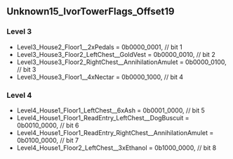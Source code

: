 ## Unknown15_IvorTowerFlags_Offset19

### Level 3	
* Level3_House2_Floor1__2xPedals = 0b0000_0001, // bit 1
* Level3_House3_Floor2_LeftChest__GoldVest = 0b0000_0010, // bit 2
* Level3_House3_Floor2_RightChest__AnnihilationAmulet = 0b0000_0100, // bit 3
* Level3_House3_Floor1__4xNectar = 0b0000_1000, // bit 4

### Level 4
* Level4_House1_Floor1_LeftChest__6xAsh = 0b0001_0000, // bit 5
* Level4_House1_Floor1_ReadEntry_LeftChest__DogBuscuit = 0b0010_0000, // bit 6
* Level4_House1_Floor1_ReadEntry_RightChest__AnnihilationAmulet = 0b0100_0000, // bit 7
* Level4_House1_Floor2_LeftChest__3xEthanol = 0b1000_0000, // bit 8